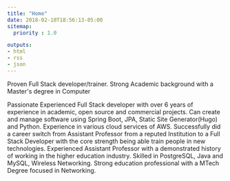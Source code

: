 ```yaml
---
title: "Home"
date: 2018-02-10T18:56:13-05:00
sitemap:
  priority : 1.0

outputs:
- html
- rss
- json
---
```


Proven Full Stack developer/trainer. Strong Academic  background with a Master's degree in Computer

Passionate Experienced Full Stack developer with over 6 years of experience in academic, open source and commercial projects. Can create and manage software using Spring Boot, JPA, Static Site Generator(Hugo) and Python. Experience in various cloud services of AWS. Successfully did a career switch from Assistant Professor from a reputed Institution to a Full Stack Developer with the core strength being able train people in new technologies. Experienced Assistant Professor with a demonstrated history of working in the higher education industry. Skilled in PostgreSQL, Java and MySQL, Wireless Networking. Strong education professional with a MTech Degree focused in Networking.